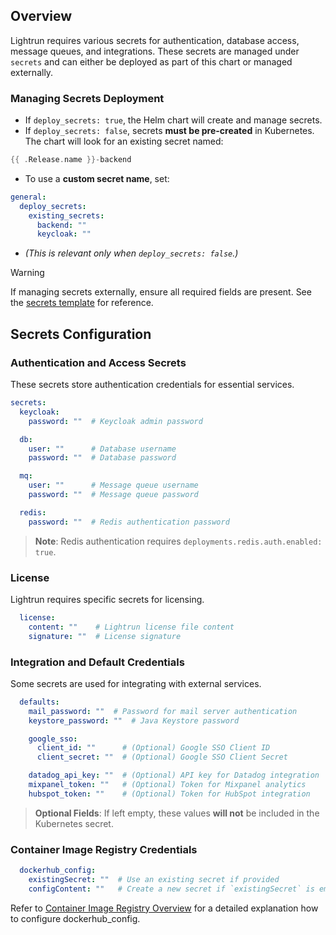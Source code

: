 ## **Overview**

Lightrun requires various secrets for authentication, database access, message queues, and integrations. These secrets are managed under `secrets` and can either be deployed as part of this chart or managed externally.
### **Managing Secrets Deployment**

- If `deploy_secrets: true`, the Helm chart will create and manage secrets.
- If `deploy_secrets: false`, secrets **must be pre-created** in Kubernetes. The chart will look for an existing secret named:
```go
{{ .Release.name }}-backend
```
* To use a **custom secret name**, set:
```yaml
general:
  deploy_secrets:
    existing_secrets:
      backend: ""
      keycloak: ""
```
- _(This is relevant only when `deploy_secrets: false`.)_
> [!WARNING]
> If managing secrets externally, ensure all required fields are present. See the [secrets template](chart/templates/secrets.yaml#L31) for reference.

## **Secrets Configuration**
### **Authentication and Access Secrets**

These secrets store authentication credentials for essential services.
```yaml
secrets:
  keycloak:
    password: ""  # Keycloak admin password

  db:
    user: ""      # Database username
    password: ""  # Database password

  mq:
    user: ""      # Message queue username
    password: ""  # Message queue password

  redis:
    password: ""  # Redis authentication password

```
> **Note**: Redis authentication requires `deployments.redis.auth.enabled: true`.

### **License**

Lightrun requires specific secrets for licensing. 
```yaml
  license:
    content: ""    # Lightrun license file content
    signature: ""  # License signature
```
### **Integration and Default Credentials**

Some secrets are used for integrating with external services.
```yaml
  defaults:
    mail_password: ""  # Password for mail server authentication
    keystore_password: ""  # Java Keystore password

    google_sso:
      client_id: ""      # (Optional) Google SSO Client ID
      client_secret: ""  # (Optional) Google SSO Client Secret

    datadog_api_key: ""  # (Optional) API key for Datadog integration
    mixpanel_token: ""   # (Optional) Token for Mixpanel analytics
    hubspot_token: ""    # (Optional) Token for HubSpot integration

```
> **Optional Fields**: If left empty, these values **will not** be included in the Kubernetes secret.

### **Container Image Registry Credentials**

```yaml
  dockerhub_config:
    existingSecret: ""  # Use an existing secret if provided
    configContent: ""   # Create a new secret if `existingSecret` is empty
```
Refer to [Container Image Registry Overview](docs/installation/container_image_registry.md) for a detailed explanation how to configure dockerhub_config.